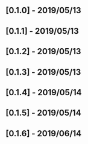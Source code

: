 ## [0.1.0] - 2019/05/13
## [0.1.1] - 2019/05/13
## [0.1.2] - 2019/05/13
## [0.1.3] - 2019/05/13
## [0.1.4] - 2019/05/14
## [0.1.5] - 2019/05/14
## [0.1.6] - 2019/06/14